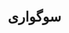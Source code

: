 ---
type: category
category: parent/grief
name: grief
title: سوگواری
description:  کودکان و نوجوانان به دلایلی مثل از دست دادن عزیزان،‌ بیماری یا جدایی والدین، ... ممکن است سوگوار شوند. در این بخش با ویژگی‌های سوگ در کودکان و نوجوانان و شیوه همراهی با آنان آشنا می‌شوید.
order: 40
---